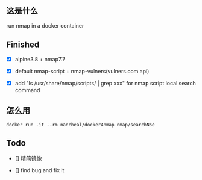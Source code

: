 ## 这是什么

run nmap in a docker container

## Finished

- [x] alpine3.8 + nmap7.7

- [x] default nmap-script + nmap-vulners(vulners.com api)

- [x] add "ls /usr/share/nmap/scripts/ | grep xxx" for nmap script local search command

## 怎么用

```
docker run -it --rm nancheal/docker4nmap nmap/searchNse
```

## Todo

- [] 精简镜像

- [] find bug and fix it